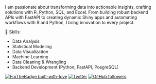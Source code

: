 I am passionate about transforming data into actionable insights, crafting solutions with R, Python, SQL, and Excel. From building robust backend APIs with FastAPI to creating dynamic Shiny apps and automating workflows with R and Python, I bring innovation to every project.

🔬 Skills:

* Data Analysis
* Statistical Modeling
* Data Visualization
* Machine Learning
* Data Cleaning & Wrangling
* Backend Development (Python, FastAPI, PosgreSQL)


[![ForTheBadge built-with-love](http://ForTheBadge.com/images/badges/built-with-love.svg)](https://GitHub.com/mwangi-george/)  [![Twitter](https://badgen.net/badge/icon/twitter?icon=twitter&label)](https://twitter.com/mwangi__george)  [![GitHub followers](https://img.shields.io/github/followers/mwangi-george.svg?style=social&label=Follow&maxAge=2592000)](https://github.com/mwangi-george?tab=followers)
